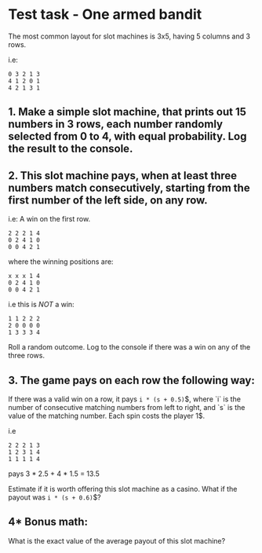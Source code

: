 # Test task - One armed bandit

The most common layout for slot machines is 3x5, having 5 columns and 3 rows. 

i.e:
```
0 3 2 1 3
4 1 2 0 1
4 2 1 3 1
``` 

## 1. Make a simple slot machine, that prints out 15 numbers in 3 rows, each number randomly selected from 0 to 4, with equal probability. Log the result to the console.

## 2. This slot machine pays, when at least three numbers match consecutively, starting from the first number of the left side, on any row.

i.e: A win on the first row.
```
2 2 2 1 4
0 2 4 1 0
0 0 4 2 1
```

where the winning positions are:
```
x x x 1 4
0 2 4 1 0
0 0 4 2 1
```

i.e this is *NOT* a win:
```
1 1 2 2 2
2 0 0 0 0
1 3 3 3 4
```
Roll a random outcome. Log to the console if there was a win on any of the three rows.

## 3. The game pays on each row the following way:
If there was a valid win on a row, it pays `i * (s + 0.5)`$, where `i` is the number of consecutive matching numbers from left to right, and `s` is the value of the matching number. Each spin costs the player 1$.

i.e
```
2 2 2 1 3
1 2 3 1 4
1 1 1 1 4
```

pays 3 * 2.5 + 4 * 1.5 = 13.5

Estimate if it is worth offering this slot machine as a casino. What if the payout was `i * (s + 0.6)`$?
 
## 4* Bonus math:
What is the exact value of the average payout of this slot machine?
